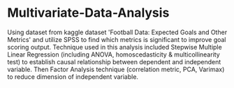 # Multivariate-Data-Analysis
Using dataset from kaggle dataset 'Football Data: Expected Goals and Other Metrics' and utilize SPSS to find which metrics is significant to improve goal scoring output. Technique used in this analysis included Stepwise Multiple Linear Regression (including ANOVA, homoscedasticity & multicollinearity test) to establish causal relationship between dependent and independent variable. Then Factor Analysis technique (correlation metric, PCA, Varimax) to reduce dimension of independent variable.
